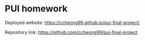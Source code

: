 # PUI homework

Deployed website: https://ccheong99.github.io/pui-final-project/

Repository link: https://github.com/ccheong99/pui-final-project

